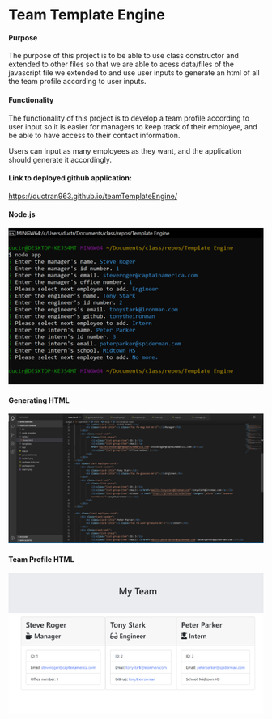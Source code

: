# Team Template Engine

#### Purpose

The purpose of this project is to be able to use class constructor and extended to other files so that we are able to acess data/files of the javascript file we extended to and use user inputs to generate an html of all the team profile according to user inputs.

#### Functionality

The functionality of this project is to develop a team profile according to user input so it is easier for managers to keep track of their employee, and be able to have access to their contact information.

Users can input as many employees as they want, and the application should generate it accordingly.

#### Link to deployed github application: 

https://ductran963.github.io/teamTemplateEngine/

#### Node.js

![image info](./nodeJS.png)

#### Generating HTML

![image info](./generatedHtml.png)

#### Team Profile HTML

![image info](./team.png)
